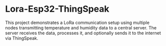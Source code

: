 # Lora-Esp32-ThingSpeak
This project demonstrates a LoRa communication setup using multiple nodes transmitting temperature and humidity data to a central server. The server receives the data, processes it, and optionally sends it to the internet via ThingSpeak.
